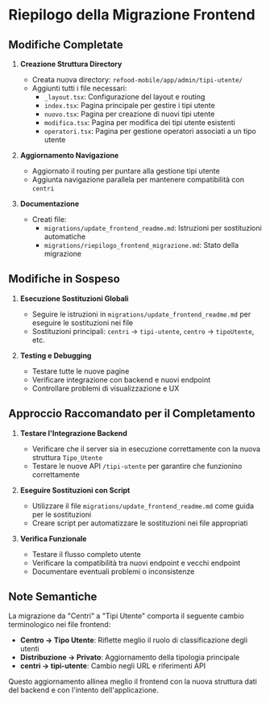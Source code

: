 # Riepilogo della Migrazione Frontend

## Modifiche Completate

1. **Creazione Struttura Directory**
   - Creata nuova directory: `refood-mobile/app/admin/tipi-utente/`
   - Aggiunti tutti i file necessari:
     - `_layout.tsx`: Configurazione del layout e routing
     - `index.tsx`: Pagina principale per gestire i tipi utente
     - `nuovo.tsx`: Pagina per creazione di nuovi tipi utente
     - `modifica.tsx`: Pagina per modifica dei tipi utente esistenti
     - `operatori.tsx`: Pagina per gestione operatori associati a un tipo utente

2. **Aggiornamento Navigazione**
   - Aggiornato il routing per puntare alla gestione tipi utente
   - Aggiunta navigazione parallela per mantenere compatibilità con `centri` 

3. **Documentazione**
   - Creati file:
     - `migrations/update_frontend_readme.md`: Istruzioni per sostituzioni automatiche
     - `migrations/riepilogo_frontend_migrazione.md`: Stato della migrazione

## Modifiche in Sospeso

1. **Esecuzione Sostituzioni Globali**
   - Seguire le istruzioni in `migrations/update_frontend_readme.md` per eseguire le sostituzioni nei file
   - Sostituzioni principali: `centri` → `tipi-utente`, `centro` → `tipoUtente`, etc.

2. **Testing e Debugging**
   - Testare tutte le nuove pagine
   - Verificare integrazione con backend e nuovi endpoint
   - Controllare problemi di visualizzazione e UX

## Approccio Raccomandato per il Completamento

1. **Testare l'Integrazione Backend**
   - Verificare che il server sia in esecuzione correttamente con la nuova struttura `Tipo_Utente`
   - Testare le nuove API `/tipi-utente` per garantire che funzionino correttamente

2. **Eseguire Sostituzioni con Script**
   - Utilizzare il file `migrations/update_frontend_readme.md` come guida per le sostituzioni
   - Creare script per automatizzare le sostituzioni nei file appropriati

3. **Verifica Funzionale**
   - Testare il flusso completo utente
   - Verificare la compatibilità tra nuovi endpoint e vecchi endpoint
   - Documentare eventuali problemi o inconsistenze

## Note Semantiche

La migrazione da "Centri" a "Tipi Utente" comporta il seguente cambio terminologico nei file frontend:

- **Centro → Tipo Utente**: Riflette meglio il ruolo di classificazione degli utenti
- **Distribuzione → Privato**: Aggiornamento della tipologia principale
- **centri → tipi-utente**: Cambio negli URL e riferimenti API

Questo aggiornamento allinea meglio il frontend con la nuova struttura dati del backend e con l'intento dell'applicazione. 
